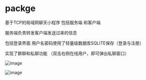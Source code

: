 # packge

基于TCP的局域网聊天小程序  包括服务端 和客户端 

服务端负责转发客户端发送过来的信息

包括登录界面 用户名密码使用了轻量级数据库SQLITE保存（登录与注册）

实现了群聊和私聊功能 （双击右侧在线用户，即可弹出私聊窗口）

![image](https://github.com/zlz-git/packge/blob/master/76Z%244E%7BI%40%7D2OWHI038A%5D%5D6F.png)

![image](https://github.com/zlz-git/packge/blob/master/JG9LFFQ40%60NY8%5DIP_3C5PIE.png)
